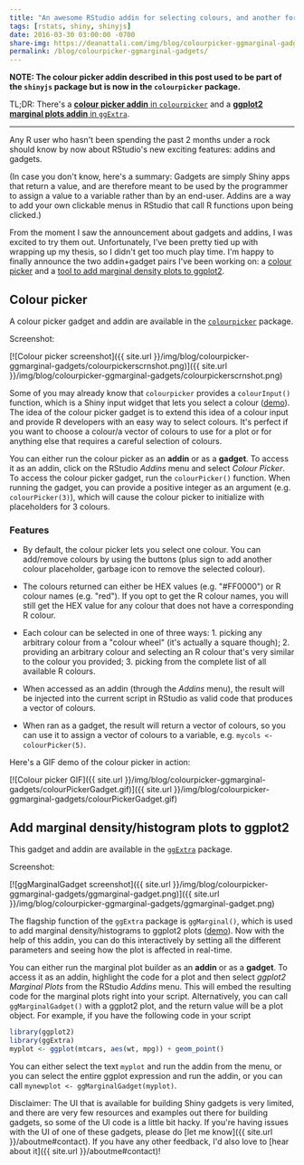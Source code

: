 ```yaml
---
title: "An awesome RStudio addin for selecting colours, and another for adding marginal density plots to ggplot2"
tags: [rstats, shiny, shinyjs]
date: 2016-03-30 03:00:00 -0700
share-img: https://deanattali.com/img/blog/colourpicker-ggmarginal-gadgets/colourpickerscrnshot.png
permalink: /blog/colourpicker-ggmarginal-gadgets/
---
```


**NOTE: The colour picker addin described in this post used to be part of the `shinyjs` package but is now in the `colourpicker` package.**

TL;DR: There's a [**colour picker addin** in `colourpicker`](https://github.com/daattali/colourpicker#to-select-colours-to-use-in-your-r-code-colourpicker) and a [**ggplot2 marginal plots addin** in `ggExtra`](https://github.com/daattali/ggExtra#marginal-plots-rstudio-addingadget).

---

Any R user who hasn't been spending the past 2 months under a rock should know by now about RStudio's new exciting features: addins and gadgets.

(In case you don't know, here's a summary: Gadgets are simply Shiny apps that return a value, and are therefore meant to be used by the programmer to assign a value to a variable rather than by an end-user.  Addins are a way to add your own clickable menus in RStudio that call R functions upon being clicked.)

From the moment I saw the announcement about gadgets and addins, I was excited to try them out. Unfortunately, I've been pretty tied up with wrapping up my thesis, so I didn't get too much play time.  I'm happy to finally announce the two addin+gadget pairs I've been working on: a [colour picker](#colour-picker) and a [tool to add marginal density plots to ggplot2](#add-marginal-densityhistogram-plots-to-ggplot2).

## Colour picker

A colour picker gadget and addin are available in the [`colourpicker`](https://github.com/daattali/colourpicker) package.

Screenshot:

[![Colour picker screenshot]({{ site.url }}/img/blog/colourpicker-ggmarginal-gadgets/colourpickerscrnshot.png)]({{ site.url }}/img/blog/colourpicker-ggmarginal-gadgets/colourpickerscrnshot.png)

Some of you may already know that `colourpicker` provides a `colourInput()` function, which is a Shiny input widget that lets you select a colour ([demo](https://daattali.com/shiny/colourInput/)).  The idea of the colour picker gadget is to extend this idea of a colour input and provide R developers with an easy way to select colours. It's perfect if you want to choose a colour/a vector of colours to use for a plot or for anything else that requires a careful selection of colours.

You can either run the colour picker as an **addin** or as a **gadget**.  To access it as an addin, click on the RStudio *Addins* menu and select *Colour Picker*. To access the colour picker gadget, run the `colourPicker()` function. When running the gadget, you can provide a positive integer as an argument (e.g. `colourPicker(3)`), which will cause the colour picker to initialize with placeholders for 3 colours.

### Features

- By default, the colour picker lets you select one colour. You can add/remove colours by using the buttons (plus sign to add another colour placeholder, garbage icon to remove the selected colour).

- The colours returned can either be HEX values (e.g. "#FF0000") or R colour names (e.g. "red"). If you opt to get the R colour names, you will still get the HEX value for any colour that does not have a corresponding R colour. 

- Each colour can be selected in one of three ways: 1. picking any arbitrary colour from a "colour wheel" (it's actually a square though); 2. providing an arbitrary colour and selecting an R colour that's very similar to the colour you provided; 3. picking from the complete list of all available R colours.

- When accessed as an addin (through the *Addins* menu), the result will be injected into the current script in RStudio as valid code that produces a vector of colours.

- When ran as a gadget, the result will return a vector of colours, so you can use it to assign a vector of colours to a variable, e.g. `mycols <- colourPicker(5)`.


Here's a GIF demo of the colour picker in action:

[![Colour picker GIF]({{ site.url }}/img/blog/colourpicker-ggmarginal-gadgets/colourPickerGadget.gif)]({{ site.url }}/img/blog/colourpicker-ggmarginal-gadgets/colourPickerGadget.gif)

## Add marginal density/histogram plots to ggplot2

This gadget and addin are available in the [`ggExtra`](https://github.com/daattali/ggExtra) package.

Screenshot:

[![ggMarginalGadget screenshot]({{ site.url }}/img/blog/colourpicker-ggmarginal-gadgets/ggmarginal-gadget.png)]({{ site.url }}/img/blog/colourpicker-ggmarginal-gadgets/ggmarginal-gadget.png)

The flagship function of the `ggExtra` package is `ggMarginal()`, which is used to add marginal density/histograms to ggplot2 plots ([demo](https://daattali.com/shiny/ggExtra-ggMarginal-demo/)). Now with the help of this addin, you can do this interactively by setting all the different parameters and seeing how the plot is affected in real-time.

You can either run the marginal plot builder as an **addin** or as a **gadget**.  To access it as an addin, highlight the code for a plot and then select *ggplot2 Marginal Plots* from the RStudio *Addins* menu.  This will embed the resulting code for the marginal plots right into your script. Alternatively, you can call `ggMarginalGadget()` with a ggplot2 plot, and the return value will be a plot object.  For example, if you have the following code in your script

```r
library(ggplot2)
library(ggExtra)
myplot <- ggplot(mtcars, aes(wt, mpg)) + geom_point()
```

You can either select the text `myplot` and run the addin from the menu, or you can select the entire ggplot expression and run the addin, or you can call `mynewplot <- ggMarginalGadget(myplot)`. 

Disclaimer: The UI that is available for building Shiny gadgets is very limited, and there are very few resources and examples out there for building gadgets, so some of the UI code is a little bit hacky. If you're having issues with the UI of one of these gadgets, please do [let me know]({{ site.url }}/aboutme#contact).  If you have any other feedback, I'd also love to [hear about it]({{ site.url }}/aboutme#contact)!
